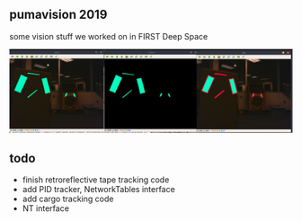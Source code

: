 pumavision 2019
---
some vision stuff we worked on in FIRST Deep Space

![img](resources/pipeline.jpeg)

todo
---
 - finish retroreflective tape tracking code
  - add PID tracker, NetworkTables interface
 - add cargo tracking code
  - NT interface

